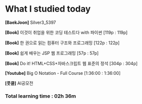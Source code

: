 <h1>What I studied today</h1>

<strong>[BaekJoon]</strong> Silver3_5397

<strong>[Book]</strong> 이것이 취업을 위한 코딩 테스트다 with 파이썬 [119p : 119p]

<strong>[Book]</strong> 한 권으로 읽는 컴퓨터 구조와 프로그래밍 [122p : 122p]

<strong>[Book]</strong> 쉽게 배우는 JSP 웹 프로그래밍 [57p : 57p]

<strong>[Book]</strong> Do it! HTML+CSS+자바스크립트 웹 표준의 정석 [304p : 304p]

<strong>[Youtube]</strong> Big O Notation - Full Course [1:36:00 : 1:36:00]

<b>[풋클]</b> AI공모전

<h3>Total learning time : 02h 36m</h3>

